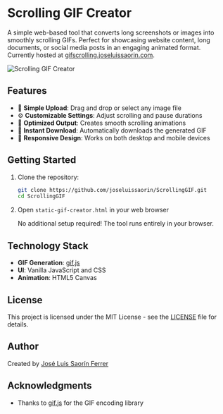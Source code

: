 # Scrolling GIF Creator

A simple web-based tool that converts long screenshots or images into smoothly scrolling GIFs. Perfect for showcasing website content, long documents, or social media posts in an engaging animated format. Currently hosted at [gifscrolling.joseluissaorin.com](https://gifscrolling.joseluissaorin.com).

![Scrolling GIF Creator](preview.gif)

## Features

- 📸 **Simple Upload**: Drag and drop or select any image file
- ⚙️ **Customizable Settings**: Adjust scrolling and pause durations
- 🎯 **Optimized Output**: Creates smooth scrolling animations
- 💾 **Instant Download**: Automatically downloads the generated GIF
- 📱 **Responsive Design**: Works on both desktop and mobile devices

## Getting Started

1. Clone the repository:
   ```bash
   git clone https://github.com/joseluissaorin/ScrollingGIF.git
   cd ScrollingGIF
   ```

2. Open `static-gif-creator.html` in your web browser

   No additional setup required! The tool runs entirely in your browser.

## Technology Stack

- **GIF Generation**: [gif.js](https://jnordberg.github.io/gif.js/)
- **UI**: Vanilla JavaScript and CSS
- **Animation**: HTML5 Canvas

## License

This project is licensed under the MIT License - see the [LICENSE](LICENSE) file for details.

## Author

Created by [José Luis Saorín Ferrer](https://github.com/joseluissaorin)

## Acknowledgments

- Thanks to [gif.js](https://jnordberg.github.io/gif.js/) for the GIF encoding library 